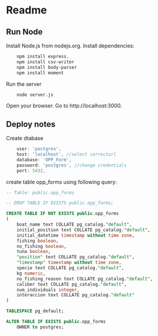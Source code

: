 # Readme

## Run Node

Install Node.js from nodejs.org.
Install dependencies:
```bash
    npm install express.
    npm install csv-writer
    npm install body-parser
    npm install moment
```
Run the server
```bash
    node server.js
```
Open your browser.
Go to http://localhost:3000.

## Deploy notes

Create dtabase
```javascript
    user: 'postgres', 
    host: 'localhost', //select correcturl
    database: 'OPP_Form', 
    password: 'postgres', //change credentials
    port: 5432,
```

create table opp_forms using following query:
```SQL
-- Table: public.opp_forms

-- DROP TABLE IF EXISTS public.opp_forms;

CREATE TABLE IF NOT EXISTS public.opp_forms
(
    boat_name text COLLATE pg_catalog."default",
    initial_position text COLLATE pg_catalog."default",
    initial_datetime timestamp without time zone,
    fishing boolean,
    no_fishing boolean,
    tuna boolean,
    "position" text COLLATE pg_catalog."default",
    "timestamp" timestamp without time zone,
    specie text COLLATE pg_catalog."default",
    kg numeric,
    no_fishing_reason text COLLATE pg_catalog."default",
    caliber text COLLATE pg_catalog."default",
    num_individuals integer,
    interaccion text COLLATE pg_catalog."default"
)

TABLESPACE pg_default;

ALTER TABLE IF EXISTS public.opp_forms
    OWNER to postgres;
```
